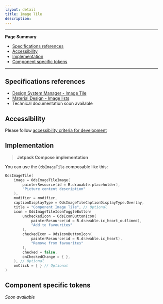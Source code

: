 ```yaml
---
layout: detail
title: Image Tile
description:
---
```


---

**Page Summary**

* [Specifications references](#specifications-references)
* [Accessibility](#accessibility)
* [Implementation](#implementation)
* [Component specific tokens](#component-specific-tokens)

---

## Specifications references

- [Design System Manager - Image Tile](https://system.design.orange.com/0c1af118d/p/49434d-image-item)
- [Material Design - Image lists](https://m2.material.io/components/image-lists)
- Technical documentation soon available

## Accessibility

Please follow [accessibility criteria for development](https://a11y-guidelines.orange.com/en/mobile/android/development/)

## Implementation

> **Jetpack Compose implementation**

You can use the `OdsImageTile` composable like this:

```kotlin
OdsImageTile(
    image = OdsImageTileImage(
        painterResource(id = R.drawable.placeholder),
        "Picture content description"
    ),
    modifier = modifier,
    captionDisplayType = OdsImageTileCaptionDisplayType.Overlay,
    title = "Component Image Tile", // Optional 
    icon = OdsImageTileIconToggleButton(
        uncheckedIcon = OdsIconButtonIcon(
            painterResource(id = R.drawable.ic_heart_outlined),
            "Add to favourites"
        ),
        checkedIcon = OdsIconButtonIcon(
            painterResource(id = R.drawable.ic_heart),
            "Remove from favourites"
        ),
        checked = false,
        onCheckedChange = { },
    ), // Optional
    onClick = { } // Optional
)
```

## Component specific tokens

_Soon available_
